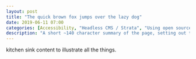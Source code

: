 ```yaml
---
layout: post
title: "The quick brown fox jumps over the lazy dog"
date: 2019-06-11 07:00
categories: [Accessibility, "Headless CMS / Strata", "Using open source applications", Translations, Security, Code]
description: "A short ~140 character summary of the page, setting out the premise it will deliver."
---
```

kitchen sink content to illustrate all the things.
